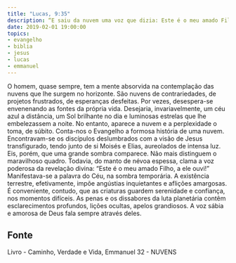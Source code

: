 ```yaml
---
title: "Lucas, 9:35"
description: “E saiu da nuvem uma voz que dizia: Este é o meu amado Filho, a ele ouvi.” — (LUCAS, capítulo 9, versículo 35.)
date: 2019-02-01 19:00:00
topics: 
- evangelho
- biblia
- jesus
- lucas
- emmanuel
---
```


O homem, quase sempre, tem a mente absorvida na contemplação das
nuvens que lhe surgem no horizonte. São nuvens de contrariedades, de
projetos frustrados, de esperanças desfeitas.
Por vezes, desespera-se envenenando as fontes da própria vida.
Desejaria, invariavelmente, um céu azul a distância, um Sol brilhante no dia e
luminosas estrelas que lhe embelezassem a noite.
No entanto, aparece a nuvem e a perplexidade o toma, de súbito.
Conta-nos o Evangelho a formosa história de uma nuvem.
Encontravam-se os discípulos deslumbrados com a visão de Jesus
transfigurado, tendo junto de si Moisés e Elias, aureolados de intensa luz.
Eis, porém, que uma grande sombra comparece. Não mais distinguem o
maravilhoso quadro.
Todavia, do manto de névoa espessa, clama a voz poderosa da revelação
divina: “Este é o meu amado Filho, a ele ouvi!”
Manifestava-se a palavra do Céu, na sombra temporária.
A existência terrestre, efetivamente, impõe angústias inquietantes e
aflições amargosas. É conveniente, contudo, que as criaturas guardem
serenidade e confiança, nos momentos difíceis.
As penas e os dissabores da luta planetária contêm esclarecimentos
profundos, lições ocultas, apelos grandiosos. A voz sábia e amorosa de Deus
fala sempre através deles.





## Fonte
Livro - Caminho, Verdade e Vida, Emmanuel
32 -  NUVENS
